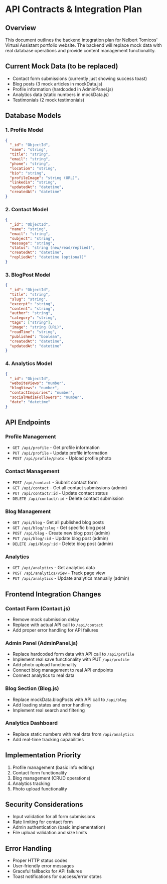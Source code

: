 # API Contracts & Integration Plan

## Overview
This document outlines the backend integration plan for Nelbert Tomicos' Virtual Assistant portfolio website. The backend will replace mock data with real database operations and provide content management functionality.

## Current Mock Data (to be replaced)
- Contact form submissions (currently just showing success toast)
- Blog posts (3 mock articles in mockData.js)
- Profile information (hardcoded in AdminPanel.js)
- Analytics data (static numbers in mockData.js)
- Testimonials (2 mock testimonials)

## Database Models

### 1. Profile Model
```json
{
  "_id": "ObjectId",
  "name": "string",
  "title": "string", 
  "email": "string",
  "phone": "string",
  "location": "string",
  "bio": "string",
  "profileImage": "string (URL)",
  "linkedin": "string",
  "updatedAt": "datetime",
  "createdAt": "datetime"
}
```

### 2. Contact Model
```json
{
  "_id": "ObjectId",
  "name": "string",
  "email": "string", 
  "subject": "string",
  "message": "string",
  "status": "string (new/read/replied)",
  "createdAt": "datetime",
  "repliedAt": "datetime (optional)"
}
```

### 3. BlogPost Model
```json
{
  "_id": "ObjectId",
  "title": "string",
  "slug": "string",
  "excerpt": "string",
  "content": "string",
  "author": "string",
  "category": "string",
  "tags": ["string"],
  "image": "string (URL)",
  "readTime": "string",
  "published": "boolean",
  "createdAt": "datetime",
  "updatedAt": "datetime"
}
```

### 4. Analytics Model
```json
{
  "_id": "ObjectId",
  "websiteViews": "number",
  "blogViews": "number", 
  "contactInquiries": "number",
  "socialMediaFollowers": "number",
  "date": "datetime"
}
```

## API Endpoints

### Profile Management
- `GET /api/profile` - Get profile information
- `PUT /api/profile` - Update profile information
- `POST /api/profile/photo` - Upload profile photo

### Contact Management  
- `POST /api/contact` - Submit contact form
- `GET /api/contact` - Get all contact submissions (admin)
- `PUT /api/contact/:id` - Update contact status
- `DELETE /api/contact/:id` - Delete contact submission

### Blog Management
- `GET /api/blog` - Get all published blog posts
- `GET /api/blog/:slug` - Get specific blog post
- `POST /api/blog` - Create new blog post (admin)
- `PUT /api/blog/:id` - Update blog post (admin)
- `DELETE /api/blog/:id` - Delete blog post (admin)

### Analytics
- `GET /api/analytics` - Get analytics data
- `POST /api/analytics/view` - Track page view
- `PUT /api/analytics` - Update analytics manually (admin)

## Frontend Integration Changes

### Contact Form (Contact.js)
- Remove mock submission delay
- Replace with actual API call to `/api/contact`
- Add proper error handling for API failures

### Admin Panel (AdminPanel.js)
- Replace hardcoded form data with API call to `/api/profile`
- Implement real save functionality with PUT `/api/profile`
- Add photo upload functionality
- Connect blog management to real API endpoints
- Connect analytics to real data

### Blog Section (Blog.js)
- Replace mockData.blogPosts with API call to `/api/blog`
- Add loading states and error handling
- Implement real search and filtering

### Analytics Dashboard
- Replace static numbers with real data from `/api/analytics`
- Add real-time tracking capabilities

## Implementation Priority
1. Profile management (basic info editing)
2. Contact form functionality
3. Blog management (CRUD operations)
4. Analytics tracking
5. Photo upload functionality

## Security Considerations
- Input validation for all form submissions
- Rate limiting for contact form
- Admin authentication (basic implementation)
- File upload validation and size limits

## Error Handling
- Proper HTTP status codes
- User-friendly error messages
- Graceful fallbacks for API failures
- Toast notifications for success/error states